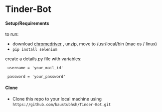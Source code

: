 # Tinder-Bot
#### Setup/Requirements

to run:

- download [chromedriver](https://chromedriver.chromium.org/downloads) , unzip, move to /usr/local/bin (mac os / linux)
- ```pip install selenium```

create a details.py file with variables:

``` username = 'your_mail_id'```

``` password = 'your_password'```

#### Clone
- Clone this repo to your local machine using `https://github.com/kaustubhsh/Tinder-Bot.git`
